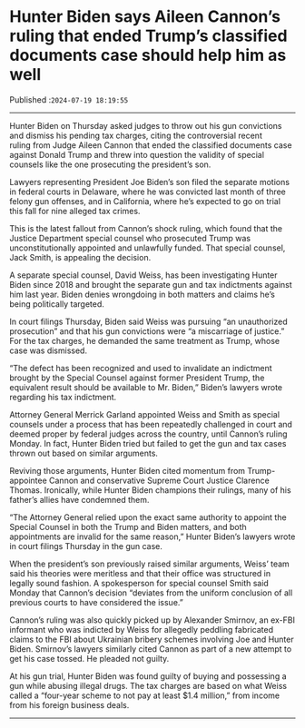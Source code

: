 # Hunter Biden says Aileen Cannon’s ruling that ended Trump’s classified documents case should help him as well

Published :`2024-07-19 18:19:55`

---

Hunter Biden on Thursday asked judges to throw out his gun convictions and dismiss his pending tax charges, citing the controversial recent ruling from Judge Aileen Cannon that ended the classified documents case against Donald Trump and threw into question the validity of special counsels like the one prosecuting the president’s son.

Lawyers representing President Joe Biden’s son filed the separate motions in federal courts in Delaware, where he was convicted last month of three felony gun offenses, and in California, where he’s expected to go on trial this fall for nine alleged tax crimes.

This is the latest fallout from Cannon’s shock ruling, which found that the Justice Department special counsel who prosecuted Trump was unconstitutionally appointed and unlawfully funded. That special counsel, Jack Smith, is appealing the decision.

A separate special counsel, David Weiss, has been investigating Hunter Biden since 2018 and brought the separate gun and tax indictments against him last year. Biden denies wrongdoing in both matters and claims he’s being politically targeted.

In court filings Thursday, Biden said Weiss was pursuing “an unauthorized prosecution” and that his gun convictions were “a miscarriage of justice.” For the tax charges, he demanded the same treatment as Trump, whose case was dismissed.

“The defect has been recognized and used to invalidate an indictment brought by the Special Counsel against former President Trump, the equivalent result should be available to Mr. Biden,” Biden’s lawyers wrote regarding his tax indictment.

Attorney General Merrick Garland appointed Weiss and Smith as special counsels under a process that has been repeatedly challenged in court and deemed proper by federal judges across the country, until Cannon’s ruling Monday. In fact, Hunter Biden tried but failed to get the gun and tax cases thrown out based on similar arguments.

Reviving those arguments, Hunter Biden cited momentum from Trump-appointee Cannon and conservative Supreme Court Justice Clarence Thomas. Ironically, while Hunter Biden champions their rulings, many of his father’s allies have condemned them.

“The Attorney General relied upon the exact same authority to appoint the Special Counsel in both the Trump and Biden matters, and both appointments are invalid for the same reason,” Hunter Biden’s lawyers wrote in court filings Thursday in the gun case.

When the president’s son previously raised similar arguments, Weiss’ team said his theories were meritless and that their office was structured in legally sound fashion. A spokesperson for special counsel Smith said Monday that Cannon’s decision “deviates from the uniform conclusion of all previous courts to have considered the issue.”

Cannon’s ruling was also quickly picked up by Alexander Smirnov, an ex-FBI informant who was indicted by Weiss for allegedly peddling fabricated claims to the FBI about Ukrainian bribery schemes involving Joe and Hunter Biden. Smirnov’s lawyers similarly cited Cannon as part of a new attempt to get his case tossed. He pleaded not guilty.

At his gun trial, Hunter Biden was found guilty of buying and possessing a gun while abusing illegal drugs. The tax charges are based on what Weiss called a “four-year scheme to not pay at least $1.4 million,” from income from his foreign business deals.

---

